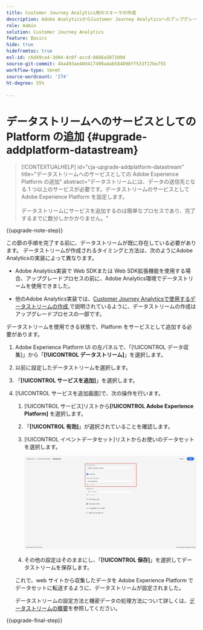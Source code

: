 ```yaml
---
title: Customer Journey Analytics用のスキーマの作成
description: Adobe AnalyticsからCustomer Journey Analyticsへのアップグレード時に推奨されるパスについて説明します
role: Admin
solution: Customer Journey Analytics
feature: Basics
hide: true
hidefromtoc: true
exl-id: c6d49ca4-3d04-4c0f-accd-8666a587109d
source-git-commit: 4ba493ae40d417499a4ab584898ff533f17be755
workflow-type: tm+mt
source-wordcount: '274'
ht-degree: 55%

---
```


# データストリームへのサービスとしての Platform の追加 {#upgrade-addplatform-datastream}

<!-- markdownlint-disable MD034 -->

>[!CONTEXTUALHELP]
>id="cja-upgrade-addplatform-datastream"
>title="データストリームへのサービスとしての Adobe Experience Platform の追加"
>abstract="データストリームには、データの送信先となる 1 つ以上のサービスが必要です。データストリームのサービスとして Adobe Experience Platform を設定します。<br><br>データストリームにサービスを追加するのは簡単なプロセスであり、完了するまでに数分しかかかりません。"

<!-- markdownlint-enable MD034 -->

{{upgrade-note-step}}

<!-- Should we single source this instead of duplicate it? The following steps were copied from: /help/data-ingestion/aepwebsdk.md-->

この節の手順を完了する前に、データストリームが既に存在している必要があります。 データストリームが作成されるタイミングと方法は、次のようにAdobe Analyticsの実装によって異なります。

* Adobe Analytics実装で Web SDKまたは Web SDK拡張機能を使用する場合、アップグレードプロセスの前に、Adobe Analytics環境でデータストリームを使用できました。

* 他のAdobe Analytics実装では、[Customer Journey Analyticsで使用するデータストリームの作成 ](/help/getting-started/cja-upgrade/cja-upgrade-datastream.md) で説明されているように、データストリームの作成はアップグレードプロセスの一部です。

データストリームを使用できる状態で、Platform をサービスとして追加する必要があります。

1. Adobe Experience Platform UI の左パネルで、「[!UICONTROL データ収集]」から「**[!UICONTROL データストリーム]**」を選択します。

1. 以前に設定したデータストリームを選択します。<!--true?-->

1. 「**[!UICONTROL サービスを追加]**」を選択します。

1. [!UICONTROL サービスを追加画面]で、次の操作を行います。

   1. [!UICONTROL サービス]リストから&#x200B;**[!UICONTROL Adobe Experience Platform]** を選択します。

   1. 「**[!UICONTROL 有効]**」が選択されていることを確認します。

   1. [!UICONTROL イベントデータセット]リストからお使いのデータセットを選択します。

      ![Datastream AEP サービス](./assets/datastream-aep-service.png)

   1. その他の設定はそのままにし、「**[!UICONTROL 保存]**」を選択してデータストリームを保存します。

   これで、web サイトから収集したデータを Adobe Experience Platform でデータセットに転送するように、データストリームが設定されました。

   データストリームの設定方法と機密データの処理方法について詳しくは、[データストリームの概要](https://experienceleague.adobe.com/docs/experience-platform/datastreams/overview.html?lang=ja)を参照してください。

{{upgrade-final-step}}
